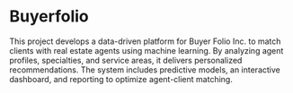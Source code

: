 # Buyerfolio
This project develops a data-driven platform for Buyer Folio Inc. to match clients with real estate agents using machine learning. By analyzing agent profiles, specialties, and service areas, it delivers personalized recommendations. The system includes predictive models, an interactive dashboard, and reporting to optimize agent-client matching.

